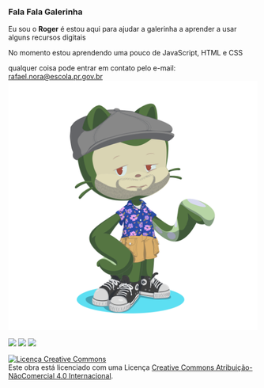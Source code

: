 ### Fala Fala Galerinha


Eu sou o **Roger** é estou aqui para ajudar a galerinha a aprender a usar alguns recursos digitais

No momento estou aprendendo uma pouco de JavaScript, HTML e CSS

qualquer coisa pode entrar em contato pelo e-mail: rafael.nora@escola.pr.gov.br
![](https://raw.githubusercontent.com/RafaelRogerNora/RafaelRogerNora/main/octocat-1683937790688.png)





![](https://img.shields.io/badge/p5%20js-ED225D?style=for-the-badge&logo=p5dotjs&logoColor=white)
[![](https://img.shields.io/badge/C-00599C?style=for-the-badge&logo=c&logoColor=white)](https://editor.p5js.org/)
[![](https://img.shields.io/badge/Scratch-4D97FF?style=for-the-badge&logo=Scratch&logoColor=white)](https://scratch.mit.edu/)


<a rel="license" href="http://creativecommons.org/licenses/by-nc/4.0/"><img alt="Licença Creative Commons" style="border-width:0" src="https://i.creativecommons.org/l/by-nc/4.0/88x31.png" /></a><br />Este obra está licenciado com uma Licença <a rel="license" href="http://creativecommons.org/licenses/by-nc/4.0/">Creative Commons Atribuição-NãoComercial 4.0 Internacional</a>.


